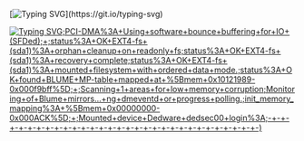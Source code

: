 [![Typing SVG](https://readme-typing-svg.herokuapp.com/?color=10B300FF&size=35&center=true&vCenter=true&width=1000&lines=Olá,+meu+nome+é+esquilo+png.;+Atualmente+sou+estudande+do+IFPR;)](https://git.io/typing-svg)

[![Typing SVG](https://readme-typing-svg.demolab.com?font=Fira+Code&size=30&duration=400&pause=50&color=10B300&multiline=true&repeat=false&width=1340&height=940&lines=-+Loading%2C+please+wait...;+;%5B+++2.20160524%5D+sd+0%3A0%3A0%3A0%3A0ddbu22+%5BDed%5D+Assuming+drive+cache%3A+write+through;Valid+path+for+Logical+Volume.;+;%2Fubl%2Fplayer%3A+clean%2C+1704684%2F10121989+Files%2C+3813438%2F7532544+blocks;Started%3A+++++Attempting+to+mount+Dedware+fuse+mount.;See+%22systemctl+status%3A+%22runDedware%5C%5Cfuse.mount%22%22+for+details.;+;%5B+++0.000000%5D+init_memory_mapping%3A+%5Bmem+0x00100000-0xdefa4fff%5D%5D;%5B+++1.169734%5D+%5Bmem+0x00100000-0x001fffff%5D;%5B+++0.310006%5D+NetLabel%3A+protocols+%3D+UNLABELED+DEDSec0v4;+;Freeing+initrd+memory%3A+18780K+(ffff880035b42000+-+ffff880036d99000));PCI-DMA%3A+Using+software+bounce+buffering+for+IO+(SFDed);+;status%3A+OK+EXT4-fs+(sda1)%3A+orphan+cleanup+on+readonly+fs;status%3A+OK+EXT4-fs+(sda1)%3A+recovery+complete;status%3A+OK+EXT4-fs+(sda1)%3A+mounted+filesystem+with+ordered+data+mode.;status%3A+OK+found+BLUME+MP-table+mapped+at+%5Bmem+0x10121989-0x000f9bff%5D;+;Scanning+1+areas+for+low+memory+corruption;Monitoring+of+Blume+mirrors...+ng+dmeventd+or+progress+polling.;init_memory_mapping%3A+%5Bmem+0x00000000-0x000ACK%5D;+;Mounted+device+Dedware+dedsec00+login%3A;-+-+-+-+-+-+-+-+-+-+-+-+-+-+-+-+-+-+-+-+-+-+-+-+-+-+-+-+-+-+-)](https://git.io/typing-svg)
